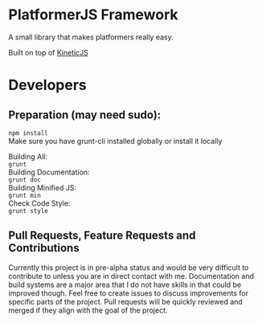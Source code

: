 PlatformerJS Framework
============

A small library that makes platformers really easy.

Built on top of [KineticJS](http://kineticjs.com)


Developers
===========
Preparation (may need sudo):
----------------------------
```npm install```  
Make sure you have grunt-cli installed globally or install it locally

Building All:  
```grunt ```   
Building Documentation:  
```grunt doc```  
Building Minified JS:  
```grunt min```  
Check Code Style:  
```grunt style```  

Pull Requests, Feature Requests and Contributions
--------------------------------------------------
Currently this project is in pre-alpha status and would be very difficult to contribute to unless you are in direct contact with me.
Documentation and build systems are a major area that I do not have skills in that could be improved though.
Feel free to create issues to discuss improvements for specific parts of the project. 
Pull requests will be quickly reviewed and merged if they align with the goal of the project.
